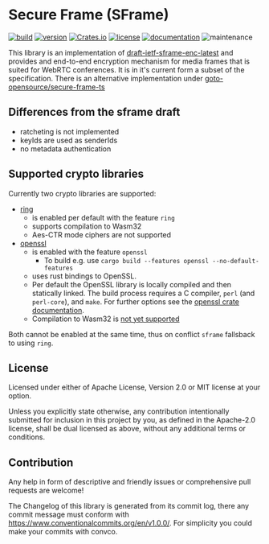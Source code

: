 Secure Frame (SFrame)
=======================
[![build](https://img.shields.io/github/actions/workflow/status/goto-opensource/secure-frame-rs/ci_cd.yml?branch=main)](https://github.com/goto-opensource/secure-frame-rs/actions?query=workflow%3A"Continuous+Integration")
[![version](https://img.shields.io/crates/v/sframe)](https://crates.io/crates/sframe/)
[![Crates.io](https://img.shields.io/crates/d/sframe)](https://crates.io/crates/sframe)
[![license](https://img.shields.io/crates/l/sframe.svg?style=flat)](https://crates.io/crates/sframe/)
[![documentation](https://img.shields.io/badge/docs-latest-blue.svg)](https://docs.rs/sframe/)
![maintenance](https://img.shields.io/maintenance/yes/2023)


This library is an implementation of [draft-ietf-sframe-enc-latest](https://sframe-wg.github.io/sframe/draft-ietf-sframe-enc.html) and provides and end-to-end encryption mechanism for media frames that is suited for WebRTC conferences.
It is in it's current form a subset of the specification.
There is an alternative implementation under [goto-opensource/secure-frame-ts](https://github.com/goto-opensource/secure-frame-ts)

## Differences from the sframe draft
* ratcheting is not implemented
* keyIds are used as senderIds
* no metadata authentication 

## Supported crypto libraries
Currently two crypto libraries are supported:
- [ring](https://crates.io/crates/ring) 
    - is enabled per default with the feature `ring`
    - supports compilation to Wasm32
    - Aes-CTR mode ciphers are not supported
- [openssl](https://crates.io/crates/openssl)
    - is enabled with the feature `openssl`
        - To build e.g. use `cargo build --features openssl --no-default-features`
    - uses rust bindings to OpenSSL.
    - Per default the OpenSSL library is locally compiled and then statically linked. The build process requires a C compiler, `perl` (and `perl-core`), and `make`. For further options see the [openssl crate documentation](https://docs.rs/openssl/0.10.55/openssl/). 
    - Compilation to Wasm32 is [not yet supported](https://github.com/sfackler/rust-openssl/issues/1016)

Both cannot be enabled at the same time, thus on conflict `sframe` fallsback to using `ring`. 
## License
Licensed under either of Apache License, Version 2.0 or MIT license at your option.

Unless you explicitly state otherwise, any contribution intentionally submitted for inclusion in this project by you, as defined in the Apache-2.0 license, shall be dual licensed as above, without any additional terms or conditions.

## Contribution
Any help in form of descriptive and friendly issues or comprehensive pull requests are welcome!

The Changelog of this library is generated from its commit log, there any commit message must conform with https://www.conventionalcommits.org/en/v1.0.0/. For simplicity you could make your commits with convco.